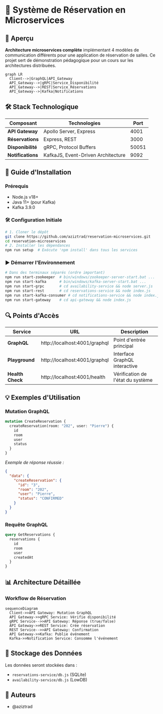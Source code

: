 # 🏨 Système de Réservation en Microservices
## 🌟 Aperçu
**Architecture microservices complète** implémentant 4 modèles de communication différents pour une application de réservation de salles. Ce projet sert de démonstration pédagogique pour un cours sur les architectures distribuées.
```mermaid
graph LR
  Client-->|GraphQL|API_Gateway
  API_Gateway-->|gRPC|Service_Disponibilité
  API_Gateway-->|REST|Service_Réservations
  API_Gateway-->|Kafka|Notifications
```
## 🛠 Stack Technologique
| Composant | Technologies | Port |
|-----------|-------------|------|
| **API Gateway** | Apollo Server, Express | 4001 |
| **Réservations** | Express, REST | 3000 |
| **Disponibilité** | gRPC, Protocol Buffers | 50051 |
| **Notifications** | KafkaJS, Event-Driven Architecture | 9092 |
## 🚀 Guide d'Installation
### **Prérequis**
* Node.js v18+
* Java 11+ (pour Kafka)
* Kafka 3.9.0
### **🛠 Configuration Initiale**
```bash
# 1. Cloner le dépôt
git clone https://github.com/aziztrad/reservation-microservices.git
cd reservation-microservices
# 2. Installer les dépendances
npm run setup  # Exécute 'npm install' dans tous les services
```
### **▶ Démarrer l'Environnement**
```bash
# Dans des terminaux séparés (ordre important)
npm run start-zookeeper  # bin/windows/zookeeper-server-start.bat ...
npm run start-kafka      # bin/windows/kafka-server-start.bat ...
npm run start-grpc       # cd availability-service && node server.js
npm run start-rest       # cd reservations-service && node index.js
npm run start-kafka-consumer # cd notifications-service && node index.js
npm run start-gateway    # cd api-gateway && node index.js
```
## 🔍 Points d'Accès
| Service | URL | Description |
|---------|-----|-------------|
| **GraphQL** | http://localhost:4001/graphql | Point d'entrée principal |
| **Playground** | http://localhost:4001/graphql | Interface GraphQL interactive |
| **Health Check** | http://localhost:4001/health | Vérification de l'état du système |
## 💡 Exemples d'Utilisation
### **Mutation GraphQL**
```graphql
mutation CreateReservation {
  createReservation(room: "202", user: "Pierre") {
    id
    room
    user
    status
  }
}
```
*Exemple de réponse réussie :*
```json
{
  "data": {
    "createReservation": {
      "id": "3",
      "room": "202",
      "user": "Pierre",
      "status": "CONFIRMED"
    }
  }
}
```
### **Requête GraphQL**
```graphql
query GetReservations {
  reservations {
    id
    room
    user
    createdAt
  }
}
```
## 📊 Architecture Détaillée
### **Workflow de Réservation**
```mermaid
sequenceDiagram
  Client->>API Gateway: Mutation GraphQL
  API Gateway->>gRPC Service: Vérifie disponibilité
  gRPC Service-->>API Gateway: Réponse (true/false)
  API Gateway->>REST Service: Crée réservation
  REST Service-->>API Gateway: Confirmation
  API Gateway->>Kafka: Publie événement
  Kafka->>Notification Service: Consomme l'événement
```

## 💾 Stockage des Données
Les données seront stockées dans :
* `reservations-service/db.js` (SQLite)
* `availability-service/db.js` (LowDB)

## 👥 Auteurs
* @aziztrad
